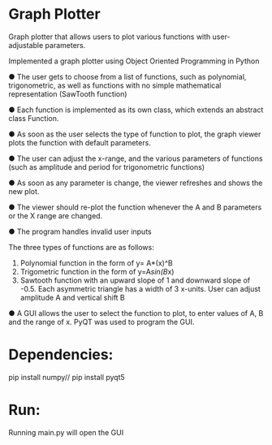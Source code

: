 # Graph Plotter
Graph plotter that allows users to plot various functions with user-adjustable parameters.

Implemented a graph plotter using Object Oriented Programming in Python

● The user gets to choose from a list of functions, such as polynomial, trigonometric, as well as functions with 
no simple mathematical representation (SawTooth function)

● Each function is implemented as its own class, which extends an abstract class Function. 

● As soon as the user selects the type of function to plot, the graph viewer plots the function with default parameters.  

● The user can adjust the x-range, and the various parameters of functions (such as amplitude and period for trigonometric functions)  

● As soon as any parameter is change, the viewer refreshes and shows the new plot. 

● The viewer should re-plot the function whenever the A and B parameters or the X
range are changed.

● The program handles invalid user inputs

The three types of functions are as follows:
1. Polynomial function in the form of y= A*(x)^B
2. Trigometric function in the form of y=A*sin(B*x)
3. Sawtooth function with an upward slope of 1 and downward slope of -0.5. Each asymmetric triangle has a width of 3 x-units. User can adjust amplitude A and vertical shift B

● A GUI allows the user to select the function to plot, to enter values of A, B and the range of x. PyQT was used to program the GUI.

# Dependencies:
pip install numpy//
pip install pyqt5

# Run:
Running main.py will open the GUI